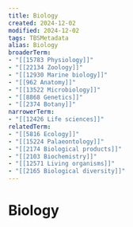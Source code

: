 ```yaml
---
title: Biology
created: 2024-12-02
modified: 2024-12-02
tags: TBSMetadata
alias: Biology
broaderTerm:
- "[[15783 Physiology]]"
- "[[22134 Zoology]]"
- "[[12930 Marine biology]]"
- "[[962 Anatomy]]"
- "[[13522 Microbiology]]"
- "[[8868 Genetics]]"
- "[[2374 Botany]]"
narrowerTerm:
- "[[12426 Life sciences]]"
relatedTerm:
- "[[5816 Ecology]]"
- "[[15224 Palaeontology]]"
- "[[2174 Biological products]]"
- "[[2103 Biochemistry]]"
- "[[12571 Living organisms]]"
- "[[2165 Biological diversity]]"
---
```

# Biology
